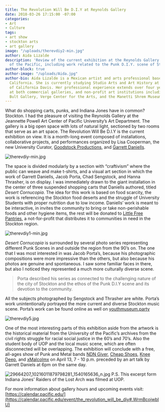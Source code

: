 ```yaml
---
title: The Revolution Will Be D.I.Y at Reynolds Gallery
date: 2018-03-26 17:15:00 -07:00
categories:
- Art
- Culture
tags:
- art show
- stockton arts
- art gallery
image: "/uploads/therevdiy2-min.jpg"
author: Aida Lizalde
description: 'Review of the current exhibition at the Reynolds Gallery in University
  of the Pacific, including work related to the Punk D.I.Y. scene of Stockton. '
author-block: true
author-image: "/uploads/Aida.jpg"
author-bio: Aida Lizalde is a Mexican artist and arts professional based in northern
  California. She is currently studying Studio Arts and Art History at the University
  of California Davis. Her professional experience extends over four years of working
  at both commercial galleries, and non-profit art institutions including the Alex
  Bult Gallery, Verge Center for the Arts, and the Manetti Shrem Museum.
---
```


What do shopping carts, punks, and Indiana Jones have in common? Stockton. I had the pleasure of visiting the Reynolds Gallery at the Jeannette Powell Art Center of Pacific University’s Art Department. The gallery is a big open space with lots of natural light, sectioned by two rooms that serve as an art space. The Revolution Will Be D.I.Y is the current exhibition on view. It is a month-long event composed of installations, collaborative projects, and performances organized by Lisa Cooperman, the new University Curator, [Goodstock Productions](http://www.goodstockca.com/), and [Garrett Daniells](http://cargocollective.com/garrettcdaniells/filter/Mural/CV). 

![therevdiy-min.jpg](/uploads/therevdiy-min.jpg)

The space is divided modularly by a section with “craftivism” where the public can weave and make t-shirts, and a visual art section in which the work of Garrett Daniells, Jacob Porta, Chad Sengstock, and Hanna Thrasher, is on display. I was immediately drawn to the giant installation in the center of three suspended shopping carts that Daniells authored, titled *Desert Cornucopia*. The idea for this work is based on food scarcity, the work is referencing the Stockton food deserts and the struggle of University Students with proper nutrition due to low income. Daniells’ work is meant to be interactive, in invites the community to bring or take non-perishable foods and other hygiene items, the rest will be donated to [Little Free Pantries](http://www.littlefreepantry.org/), a not-for-profit that distributes it to communities in need in the Stockton region. 

![therevdiy1-min.jpg](/uploads/therevdiy1-min.jpg)

*Desert Cornucopia* is surrounded by several photo series representing different Punk Scenes in and outside the region from the 90’s on. The one that I was most interested in was Jacob Porta’s, because his photographic compositions were more impressive than the others, but also because his photos are genuine and spontaneous. I saw some familiar faces in there, but also I noticed they represented a much more culturally diverse scene. 

> Porta described his series as connected to the challenging nature of the city of Stockton and the ethos of the Punk D.I.Y scene and its devotion to the community. 

All the subjects photographed by Sengstock and Thrasher are white. Porta’s work unintentionally portrayed the more current and diverse Stockton music scene. Porta’s work can be found online as well on  [youthmuseum.party](https://youthmuseum.party/) 

![therevdiy5.jpg](/uploads/therevdiy5.jpg)

One of the most interesting parts of this exhibition aside from the artwork is the historical material from  the University of the Pacific’s archives from the civil rights struggle for racial social justice in the 60’s and 70’s. Also the student body of UOP and the local music scene, which are often disconnected will be overlapping. The exhibition will conclude with a free, all-ages show of Punk and Metal bands [NDN Giver](http://ndngiver.bandcamp.com), [Cheap Shoes](http://cheapshoes.bandcamp.com), [Knee Deep](http://knewwdeepca.bandcamp.com), and [xMalcolmx](http://xmalcomx.bandcamp.com) on April 13, 7 - 10 p.m. preceded by an art talk by Garrett Daniels at 6pm on the same day. 

![29664207_10216011879798281_1540165636_n.jpg](/uploads/29664207_10216011879798281_1540165636_n.jpg)
P.S. This excerpt form Indiana Jones' Raiders of the Lost Arch was filmed at UOP. 

For more information about gallery hours and upcoming events visit: 
[https://calendar.pacific.edu/](https://calendar.pacific.edu/event/the_revolution_will_be_diy#.WrmBcojwbIU)